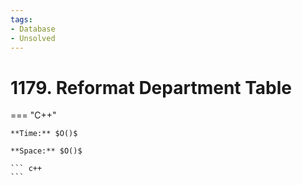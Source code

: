 ```yaml
---
tags:
- Database
- Unsolved
---
```



# 1179. Reformat Department Table

=== "C++"

    **Time:** $O()$

    **Space:** $O()$

    ``` c++
    ```